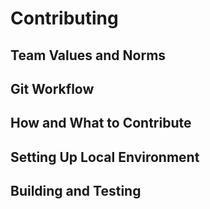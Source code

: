 # Contributing
## Team Values and Norms

## Git Workflow

## How and What to Contribute

## Setting Up Local Environment

## Building and Testing